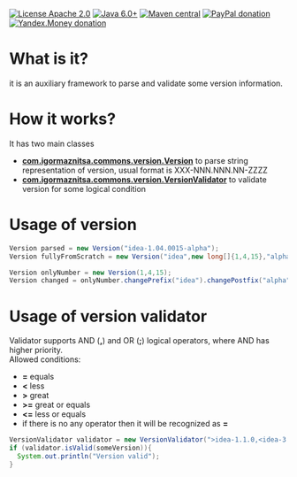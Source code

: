 [![License Apache 2.0](https://img.shields.io/badge/license-Apache%20License%202.0-green.svg)](http://www.apache.org/licenses/LICENSE-2.0)
[![Java 6.0+](https://img.shields.io/badge/java-6.0%2b-green.svg)](http://www.oracle.com/technetwork/java/javase/downloads/index.html)
[![Maven central](https://maven-badges.herokuapp.com/maven-central/com.igormaznitsa/commons-version/badge.svg)](http://search.maven.org/#artifactdetails|com.igormaznitsa|commons-version|1.0.0|jar)
[![PayPal donation](https://img.shields.io/badge/donation-PayPal-red.svg)](https://www.paypal.com/cgi-bin/webscr?cmd=_s-xclick&hosted_button_id=AHWJHJFBAWGL2)
[![Yandex.Money donation](https://img.shields.io/badge/donation-Я.деньги-yellow.svg)](https://money.yandex.ru/embed/small.xml?account=41001158080699&quickpay=small&yamoney-payment-type=on&button-text=01&button-size=l&button-color=orange&targets=%D0%9F%D0%BE%D0%B6%D0%B5%D1%80%D1%82%D0%B2%D0%BE%D0%B2%D0%B0%D0%BD%D0%B8%D0%B5+%D0%BD%D0%B0+%D0%BF%D1%80%D0%BE%D0%B5%D0%BA%D1%82%D1%8B+%D1%81+%D0%BE%D1%82%D0%BA%D1%80%D1%8B%D1%82%D1%8B%D0%BC+%D0%B8%D1%81%D1%85%D0%BE%D0%B4%D0%BD%D1%8B%D0%BC+%D0%BA%D0%BE%D0%B4%D0%BE%D0%BC&default-sum=100&successURL=)


# What is it?
it is an auxiliary framework to parse and validate some version information.

# How it works?
It has two main classes
- __[com.igormaznitsa.commons.version.Version](https://github.com/raydac/commons-version/blob/master/src/main/java/com/igormaznitsa/commons/version/Version.java)__ to parse string representation of version, usual format is XXX-NNN.NNN.NN-ZZZZ
- __[com.igormaznitsa.commons.version.VersionValidator](https://github.com/raydac/commons-version/blob/master/src/main/java/com/igormaznitsa/commons/version/VersionValidator.java)__ to validate version for some logical condition

# Usage of version
```java
Version parsed = new Version("idea-1.04.0015-alpha");
Version fullyFromScratch = new Version("idea",new long[]{1,4,15},"alpha");

Version onlyNumber = new Version(1,4,15);
Version changed = onlyNumber.changePrefix("idea").changePostfix("alpha").changeNumeric(0,1,2);
```
# Usage of version validator
Validator supports AND (__,__) and OR (__;__) logical operators, where AND has higher priority.  
Allowed conditions:
- __=__ equals
- __<__ less
- __>__ great
- __>=__ great or equals
- __<=__ less or equals
- if there is no any operator then it will be recognized as __=__
```java
VersionValidator validator = new VersionValidator(">idea-1.1.0,<idea-3.0.2;1.1.0,3.0.2;!=0.0.1-dev");
if (validator.isValid(someVersion)){
  System.out.println("Version valid");
}
```